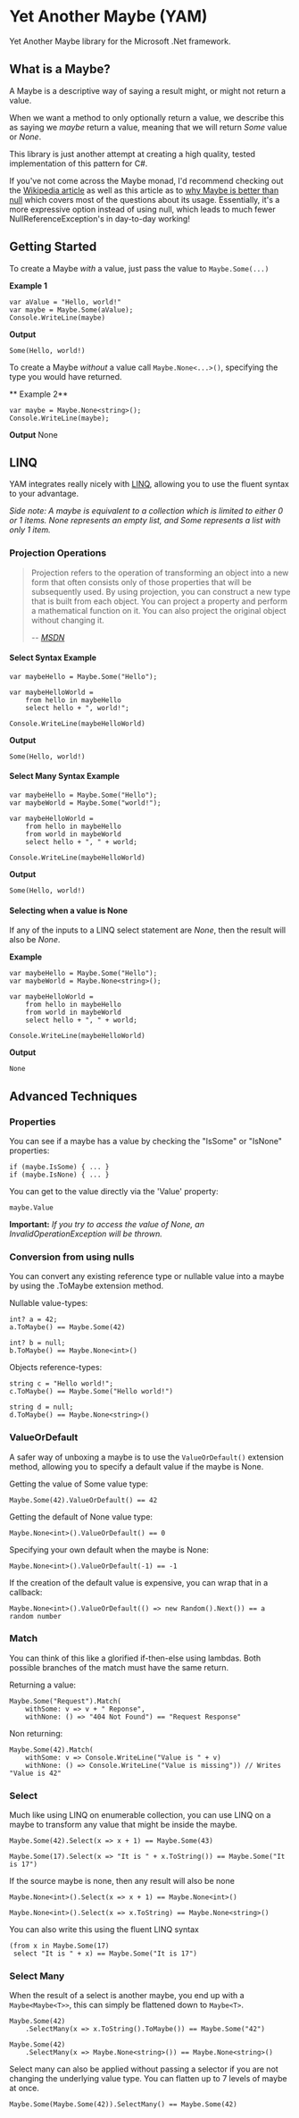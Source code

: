 Yet Another Maybe (YAM)
===========

Yet Another Maybe library for the Microsoft .Net framework.

What is a Maybe?
------------------

A Maybe is a descriptive way of saying a result might, or might not return a value. 

When we want a method to only optionally return a value, we describe this as saying we *maybe* return a value, meaning that we will return *Some* value or *None*.

This library is just another attempt at creating a high quality, tested implementation of this pattern for C#.

If you've not come across the Maybe monad, I'd recommend checking out the [Wikipedia article](http://en.wikipedia.org/wiki/Monad_(functional_programming)#The_Maybe_monad) as well as this article as to [why Maybe is better than null](http://nickknowlson.com/blog/2013/04/16/why-maybe-is-better-than-null/) which covers most of the questions about its usage. Essentially, it's a more expressive option instead of using null, which leads to much fewer NullReferenceException's in day-to-day working!



Getting Started
---------------

To create a Maybe *with* a value, just pass the value to `Maybe.Some(...)`

**Example 1**

    var aValue = "Hello, world!"
    var maybe = Maybe.Some(aValue);
    Console.WriteLine(maybe)
    
**Output**

    Some(Hello, world!)

To create a Maybe *without* a value call `Maybe.None<...>()`, specifying the type you would have returned.

** Example 2**

    var maybe = Maybe.None<string>();
    Console.WriteLine(maybe);

**Output**
    None



LINQ
----

YAM integrates really nicely with [LINQ](http://msdn.microsoft.com/en-us/library/bb397676.aspx), allowing you to use the fluent syntax to your advantage.

*Side note: A maybe is equivalent to a collection which is limited to either 0 or 1 items. None represents an empty list, and Some represents a list with only 1 item.*

### Projection Operations

> Projection refers to the operation of transforming an object into a new form that often consists only of those 
> properties that will be subsequently used. By using projection, you can construct a new type that is built from 
> each object. You can project a property and perform a mathematical function on it. You can also project the 
> original object without changing it.
>
> -- <cite>[MSDN](http://msdn.microsoft.com/en-us/library/bb546168.aspx)</cite>

#### Select Syntax Example

    var maybeHello = Maybe.Some("Hello");
    
    var maybeHelloWorld =
        from hello in maybeHello
        select hello + ", world!";
    
    Console.WriteLine(maybeHelloWorld)

**Output**

    Some(Hello, world!)

#### Select Many Syntax Example

    var maybeHello = Maybe.Some("Hello");
    var maybeWorld = Maybe.Some("world!");
    
    var maybeHelloWorld =
        from hello in maybeHello
        from world in maybeWorld
        select hello + ", " + world;
    
    Console.WriteLine(maybeHelloWorld)

**Output**

    Some(Hello, world!)

#### Selecting when a value is None

If any of the inputs to a LINQ select statement are *None*, then the result will also be *None*.

**Example**

    var maybeHello = Maybe.Some("Hello");
    var maybeWorld = Maybe.None<string>();
    
    var maybeHelloWorld =
        from hello in maybeHello
        from world in maybeWorld
        select hello + ", " + world;
    
    Console.WriteLine(maybeHelloWorld)

**Output**

    None

Advanced Techniques
-----------------------

### Properties

You can see if a maybe has a value by checking the "IsSome" or "IsNone" properties:

    if (maybe.IsSome) { ... }
    if (maybe.IsNone) { ... }

You can get to the value directly via the 'Value' property:

    maybe.Value

**Important:** *If you try to access the value of None, an InvalidOperationException will be thrown.*

### Conversion from using nulls

You can convert any existing reference type or nullable value into a maybe by using the .ToMaybe extension method.

Nullable value-types:

    int? a = 42;
    a.ToMaybe() == Maybe.Some(42)

    int? b = null;
    b.ToMaybe() == Maybe.None<int>()

Objects reference-types:

    string c = "Hello world!";
    c.ToMaybe() == Maybe.Some("Hello world!")

    string d = null;
    d.ToMaybe() == Maybe.None<string>()


### ValueOrDefault

A safer way of unboxing a maybe is to use the `ValueOrDefault()` extension method, allowing you to specify a default value if the maybe is None.

Getting the value of Some value type:

    Maybe.Some(42).ValueOrDefault() == 42

Getting the default of None value type:
    
    Maybe.None<int>().ValueOrDefault() == 0

Specifying your own default when the maybe is None:

    Maybe.None<int>().ValueOrDefault(-1) == -1

If the creation of the default value is expensive, you can wrap that in a callback:

    Maybe.None<int>().ValueOrDefault(() => new Random().Next()) == a random number


### Match

You can think of this like a glorified if-then-else using lambdas. Both possible branches of the match must have the same return. 

Returning a value:

    Maybe.Some("Request").Match(
        withSome: v => v + " Reponse",
        withNone: () => "404 Not Found") == "Request Response"

Non returning:

    Maybe.Some(42).Match(
        withSome: v => Console.WriteLine("Value is " + v)
        withNone: () => Console.WriteLine("Value is missing")) // Writes "Value is 42"


### Select

Much like using LINQ on enumerable collection, you can use LINQ on a maybe to transform any value that might be inside the maybe.

    Maybe.Some(42).Select(x => x + 1) == Maybe.Some(43)

    Maybe.Some(17).Select(x => "It is " + x.ToString()) == Maybe.Some("It is 17")

If the source maybe is none, then any result will also be none

    Maybe.None<int>().Select(x => x + 1) == Maybe.None<int>()

    Maybe.None<int>().Select(x => x.ToString) == Maybe.None<string>()

You can also write this using the fluent LINQ syntax

    (from x in Maybe.Some(17)
     select "It is " + x) == Maybe.Some("It is 17")

### Select Many

When the result of a select is another maybe, you end up with a `Maybe<Maybe<T>>`, this can simply be flattened down to `Maybe<T>`.

    Maybe.Some(42)
        .SelectMany(x => x.ToString().ToMaybe()) == Maybe.Some("42")

    Maybe.Some(42)
        .SelectMany(x => Maybe.None<string>()) == Maybe.None<string>()

Select many can also be applied without passing a selector if you are not changing the underlying value type. You can flatten up to 7 levels of maybe at once.

    Maybe.Some(Maybe.Some(42)).SelectMany() == Maybe.Some(42)
